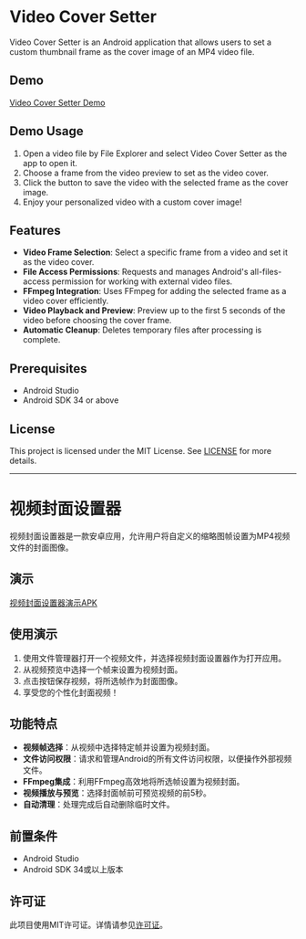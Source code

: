 # Video Cover Setter

Video Cover Setter is an Android application that allows users to set a custom thumbnail frame as the cover image of an MP4 video file. 

## Demo

[Video Cover Setter Demo](https://github.com/Qalxry/VideoCoverSetter/releases/tag/APK)

## Demo Usage

1. Open a video file by File Explorer and select Video Cover Setter as the app to open it.
2. Choose a frame from the video preview to set as the video cover.
3. Click the button to save the video with the selected frame as the cover image.
4. Enjoy your personalized video with a custom cover image!

## Features

- **Video Frame Selection**: Select a specific frame from a video and set it as the video cover.
- **File Access Permissions**: Requests and manages Android's all-files-access permission for working with external video files.
- **FFmpeg Integration**: Uses FFmpeg for adding the selected frame as a video cover efficiently.
- **Video Playback and Preview**: Preview up to the first 5 seconds of the video before choosing the cover frame.
- **Automatic Cleanup**: Deletes temporary files after processing is complete.

## Prerequisites

- Android Studio
- Android SDK 34 or above

## License

This project is licensed under the MIT License. See [LICENSE](LICENSE) for more details.


------

# 视频封面设置器

视频封面设置器是一款安卓应用，允许用户将自定义的缩略图帧设置为MP4视频文件的封面图像。

## 演示

[视频封面设置器演示APK](https://github.com/Qalxry/VideoCoverSetter/releases/tag/APK)

## 使用演示

1. 使用文件管理器打开一个视频文件，并选择视频封面设置器作为打开应用。
2. 从视频预览中选择一个帧来设置为视频封面。
3. 点击按钮保存视频，将所选帧作为封面图像。
4. 享受您的个性化封面视频！

## 功能特点

- **视频帧选择**：从视频中选择特定帧并设置为视频封面。
- **文件访问权限**：请求和管理Android的所有文件访问权限，以便操作外部视频文件。
- **FFmpeg集成**：利用FFmpeg高效地将所选帧设置为视频封面。
- **视频播放与预览**：选择封面帧前可预览视频的前5秒。
- **自动清理**：处理完成后自动删除临时文件。

## 前置条件

- Android Studio
- Android SDK 34或以上版本

## 许可证

此项目使用MIT许可证。详情请参见[许可证](LICENSE)。